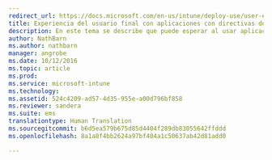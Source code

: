```yaml
---
redirect_url: https://docs.microsoft.com/en-us/intune/deploy-use/user-experience-for-mam-enabled-ios-apps-with-microsoft-intune
title: Experiencia del usuario final con aplicaciones con directivas de MAM | Microsoft Docs
description: En este tema se describe que puede esperar al usar aplicaciones con directivas MAM.
author: NathBarn
ms.author: nathbarn
manager: angrobe
ms.date: 10/12/2016
ms.topic: article
ms.prod: 
ms.service: microsoft-intune
ms.technology: 
ms.assetid: 524c4209-ad57-4d35-955e-a00d796bf858
ms.reviewer: sandera
ms.suite: ems
translationtype: Human Translation
ms.sourcegitcommit: b6d5ea579b675d85d4404f289db83055642ffddd
ms.openlocfilehash: 8a1a8f4bb2624a97bf404a1c50637ab42d81add0

---
```




<!--HONumber=Dec16_HO2-->


